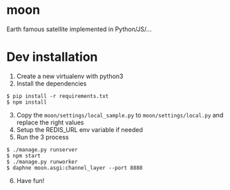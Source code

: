 # moon
Earth famous satellite implemented in Python/JS/...

# Dev installation

1. Create a new virtualenv with python3
2. Install the dependencies

```
$ pip install -r requirements.txt
$ npm install
```

3. Copy the `moon/settings/local_sample.py` to `moon/settings/local.py` and replace the right values
4. Setup the REDIS_URL env variable if needed
5. Run the 3 process

```
$ ./manage.py runserver
$ npm start
$ ./manage.py runworker
$ daphne moon.asgi:channel_layer --port 8888
```

6. Have fun!
